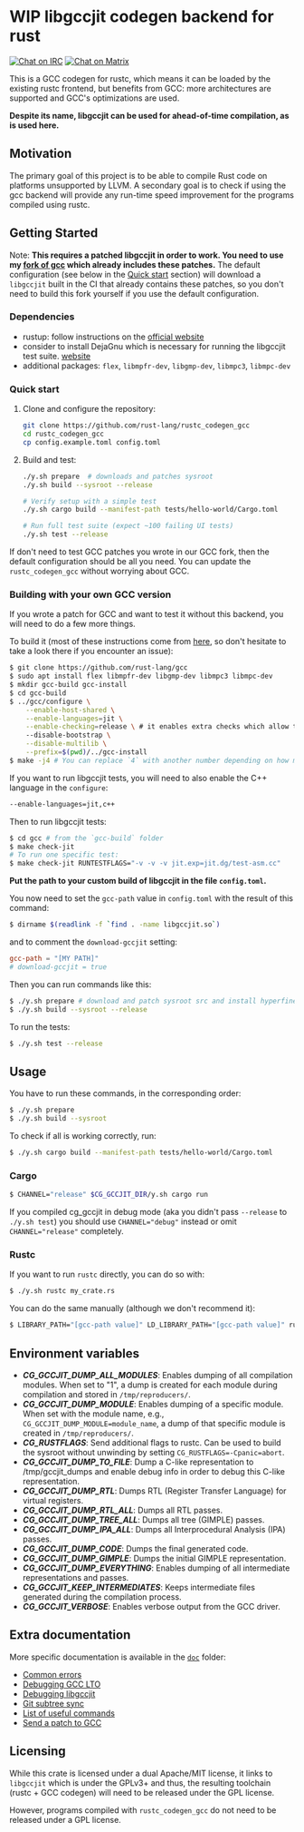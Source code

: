 # WIP libgccjit codegen backend for rust

[![Chat on IRC](https://img.shields.io/badge/irc.libera.chat-%23rustc__codegen__gcc-blue.svg)](https://web.libera.chat/#rustc_codegen_gcc)
[![Chat on Matrix](https://img.shields.io/badge/matrix.org-%23rustc__codegen__gcc-blue.svg)](https://matrix.to/#/#rustc_codegen_gcc:matrix.org)

This is a GCC codegen for rustc, which means it can be loaded by the existing rustc frontend, but benefits from GCC: more architectures are supported and GCC's optimizations are used.

**Despite its name, libgccjit can be used for ahead-of-time compilation, as is used here.**

## Motivation

The primary goal of this project is to be able to compile Rust code on platforms unsupported by LLVM.
A secondary goal is to check if using the gcc backend will provide any run-time speed improvement for the programs compiled using rustc.

## Getting Started

Note: **This requires a patched libgccjit in order to work.
You need to use my [fork of gcc](https://github.com/rust-lang/gcc) which already includes these patches.**
The default configuration (see below in the [Quick start](#quick-start) section) will download a `libgccjit` built in the CI that already contains these patches, so you don't need to build this fork yourself if you use the default configuration.

### Dependencies

- rustup: follow instructions on the [official website](https://rustup.rs)
- consider to install DejaGnu which is necessary for running the libgccjit test suite. [website](https://www.gnu.org/software/dejagnu/#downloading)
- additional packages: `flex`, `libmpfr-dev`, `libgmp-dev`, `libmpc3`, `libmpc-dev`
  
### Quick start

1. Clone and configure the repository:
   ```bash
   git clone https://github.com/rust-lang/rustc_codegen_gcc
   cd rustc_codegen_gcc
   cp config.example.toml config.toml
   ```

2. Build and test:
   ```bash
   ./y.sh prepare  # downloads and patches sysroot
   ./y.sh build --sysroot --release
   
   # Verify setup with a simple test
   ./y.sh cargo build --manifest-path tests/hello-world/Cargo.toml
   
   # Run full test suite (expect ~100 failing UI tests)
   ./y.sh test --release
   ```

If don't need to test GCC patches you wrote in our GCC fork, then the default configuration should
be all you need. You can update the `rustc_codegen_gcc` without worrying about GCC.

### Building with your own GCC version

If you wrote a patch for GCC and want to test it without this backend, you will need
to do a few more things.

To build it (most of these instructions come from [here](https://gcc.gnu.org/onlinedocs/jit/internals/index.html), so don't hesitate to take a look there if you encounter an issue):

```bash
$ git clone https://github.com/rust-lang/gcc
$ sudo apt install flex libmpfr-dev libgmp-dev libmpc3 libmpc-dev
$ mkdir gcc-build gcc-install
$ cd gcc-build
$ ../gcc/configure \
    --enable-host-shared \
    --enable-languages=jit \
    --enable-checking=release \ # it enables extra checks which allow to find bugs
    --disable-bootstrap \
    --disable-multilib \
    --prefix=$(pwd)/../gcc-install
$ make -j4 # You can replace `4` with another number depending on how many cores you have.
```

If you want to run libgccjit tests, you will need to also enable the C++ language in the `configure`:

```bash
--enable-languages=jit,c++
```

Then to run libgccjit tests:

```bash
$ cd gcc # from the `gcc-build` folder
$ make check-jit
# To run one specific test:
$ make check-jit RUNTESTFLAGS="-v -v -v jit.exp=jit.dg/test-asm.cc"
```

**Put the path to your custom build of libgccjit in the file `config.toml`.**

You now need to set the `gcc-path` value in `config.toml` with the result of this command:

```bash
$ dirname $(readlink -f `find . -name libgccjit.so`)
```

and to comment the `download-gccjit` setting:

```toml
gcc-path = "[MY PATH]"
# download-gccjit = true
```

Then you can run commands like this:

```bash
$ ./y.sh prepare # download and patch sysroot src and install hyperfine for benchmarking
$ ./y.sh build --sysroot --release
```

To run the tests:

```bash
$ ./y.sh test --release
```

## Usage

You have to run these commands, in the corresponding order:

```bash
$ ./y.sh prepare
$ ./y.sh build --sysroot
```
To check if all is  working correctly, run:

 ```bash
$ ./y.sh cargo build --manifest-path tests/hello-world/Cargo.toml
```

### Cargo

```bash
$ CHANNEL="release" $CG_GCCJIT_DIR/y.sh cargo run
```

If you compiled cg_gccjit in debug mode (aka you didn't pass `--release` to `./y.sh test`) you should use `CHANNEL="debug"` instead or omit `CHANNEL="release"` completely.

### Rustc

If you want to run `rustc` directly, you can do so with:

```bash
$ ./y.sh rustc my_crate.rs
```

You can do the same manually (although we don't recommend it):

```bash
$ LIBRARY_PATH="[gcc-path value]" LD_LIBRARY_PATH="[gcc-path value]" rustc +$(cat $CG_GCCJIT_DIR/rust-toolchain | grep 'channel' | cut -d '=' -f 2 | sed 's/"//g' | sed 's/ //g') -Cpanic=abort -Zcodegen-backend=$CG_GCCJIT_DIR/target/release/librustc_codegen_gcc.so --sysroot $CG_GCCJIT_DIR/build_sysroot/sysroot my_crate.rs
```

## Environment variables

 * _**CG_GCCJIT_DUMP_ALL_MODULES**_: Enables dumping of all compilation modules. When set to "1", a dump is created for each module during compilation and stored in `/tmp/reproducers/`.
 * _**CG_GCCJIT_DUMP_MODULE**_: Enables dumping of a specific module. When set with the module name, e.g., `CG_GCCJIT_DUMP_MODULE=module_name`, a dump of that specific module is created in `/tmp/reproducers/`.
 * _**CG_RUSTFLAGS**_: Send additional flags to rustc. Can be used to build the sysroot without unwinding by setting `CG_RUSTFLAGS=-Cpanic=abort`.
 * _**CG_GCCJIT_DUMP_TO_FILE**_: Dump a C-like representation to /tmp/gccjit_dumps and enable debug info in order to debug this C-like representation.
 * _**CG_GCCJIT_DUMP_RTL**_: Dumps RTL (Register Transfer Language) for virtual registers.
 * _**CG_GCCJIT_DUMP_RTL_ALL**_: Dumps all RTL passes.
 * _**CG_GCCJIT_DUMP_TREE_ALL**_: Dumps all tree (GIMPLE) passes.
 * _**CG_GCCJIT_DUMP_IPA_ALL**_: Dumps all Interprocedural Analysis (IPA) passes.
 * _**CG_GCCJIT_DUMP_CODE**_: Dumps the final generated code.
 * _**CG_GCCJIT_DUMP_GIMPLE**_: Dumps the initial GIMPLE representation.
 * _**CG_GCCJIT_DUMP_EVERYTHING**_: Enables dumping of all intermediate representations and passes.
 * _**CG_GCCJIT_KEEP_INTERMEDIATES**_: Keeps intermediate files generated during the compilation process.
 * _**CG_GCCJIT_VERBOSE**_: Enables verbose output from the GCC driver.

## Extra documentation

More specific documentation is available in the [`doc`](./doc) folder:

 * [Common errors](./doc/errors.md)
 * [Debugging GCC LTO](./doc/debugging-gcc-lto.md)
 * [Debugging libgccjit](./doc/debugging-libgccjit.md)
 * [Git subtree sync](./doc/subtree.md)
 * [List of useful commands](./doc/tips.md)
 * [Send a patch to GCC](./doc/sending-gcc-patch.md)

## Licensing

While this crate is licensed under a dual Apache/MIT license, it links to `libgccjit` which is under the GPLv3+ and thus, the resulting toolchain (rustc + GCC codegen) will need to be released under the GPL license.

However, programs compiled with `rustc_codegen_gcc` do not need to be released under a GPL license.
